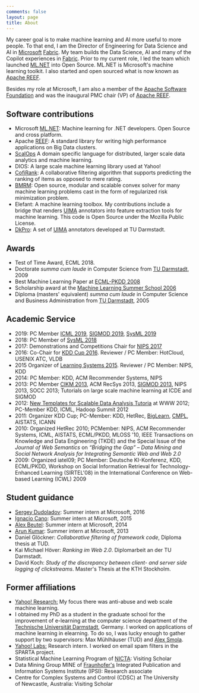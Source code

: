 ```yaml
---
comments: false
layout: page
title: About
---
```


My career goal is to make machine learning and AI more useful to more people. To that end, I am the Director of Engineering for Data Science and AI in [Microsoft] [Fabric].  My team builds the Data Science, AI and many of the Copilot experiences in [Fabric]. Prior to my current role, I led the team which launched [ML.NET][ML.NET] into Open Source. ML.NET is Microsoft's machine learning toolkit. I also started and open sourced what is now known as [Apache REEF][REEF].

Besides my role at Microsoft, I am also a member of the [Apache Software Foundation][ASF] and was the inaugural PMC chair (VP) of [Apache REEF][REEF]. 

## Software contributions

  * Microsoft [ML.NET][ML.NET]: Machine learning for .NET developers. Open
    Source and cross platform.
  * Apache [REEF]: A standard library for writing high performance applications
    on Big Data clusters.
  * [ScalOps] A domain specific language for distributed, larger scale data
    analytics and machine learning.
  * DIOS: A large scale machine learning library used at Yahoo!
  * [CofiRank](http://www.cofirank.org): A collaborative filtering algorithm
    that supports predicting the ranking of items as opposed to mere rating.
  * [BMRM](http://users.rsise.anu.edu.au/~chteo/BMRM.html): Open source, modular
    and scalable convex solver for many machine learning problems cast in the
    form of regularized risk minimization problem.
  * Elefant: A machine learning toolbox. My contributions include a bridge that
    renders [UIMA] annotators into feature extraction tools for
    machine learning. This code is Open Source under the Mozilla Public License.
  * [DkPro](http://www.ukp.tu-darmstadt.de/software/repository): A set of [UIMA]
    annotators developed at TU Darmstadt.

## Awards

  * Test of Time Award, ECML 2018.
  * Doctorate _summa cum laude_ in Computer Science from [TU
    Darmstadt](http://www.tu-darmstadt.de), 2009
  * Best Machine Learning Paper at [ECML-PKDD 2008](http://www.ecmlpkdd2008.org/)
  * Scholarship award at the [Machine Learning Summer School 2006](http://canberra06.mlss.cc/)
  * Diploma (masters' equivalent) _summa cum laude_ in Computer Science and Business Administration from [TU Darmstadt](http://www.tu-darmstadt.de), 2005

## Academic Service
  * 2019: PC Member [ICML 2019](https://icml.cc/Conferences/2019), [SIGMOD
    2019](http://sigmod2019.org/), [SysML 2019](http://www.sysml.cc/)
  * 2018: PC Member of [SysML 2018](http://www.sysml.cc/)
  * 2017: Demonstrations and Competitions Chair for [NIPS 2017](https://nips.cc)
  * 2016: Co-Chair for [KDD Cup 2016](http://kdd.org/kdd2016/). Reviewer / PC
    Member: HotCloud, USENIX ATC, VLDB
  * 2015 Organizer of [Learning Systems 2015](http://learningsys.org). Reviewer
    / PC Member: NIPS, KDD
  * 2014: PC Member: KDD, ACM Recommender Systems, NIPS
  * 2013: PC Member [CIKM 2013](http://www.cikm2013.org/), ACM RecSys 2013,
    [SIGMOD 2013](http://www.sigmod.org/2013/), NIPS 2013, SOCC 2013; Tutorials
    on large scale machine learning at ICDE and SIGMOD
  * 2012: [New Templates for Scalable Data Analysis
    Tutoria]({{site.url}}/publication/2012/04/06/www-2012-tutorial-new-templates-for-scalable-data-analysis/) at
    WWW 2012; PC-Member KDD, ICML, Hadoop Summit 2012
  * 2011: Organizer KDD Cup; PC-Member: KDD, HetRec,
    [BigLearn](http://biglearn.org/),
    [CMPL](https://sites.google.com/site/cmplnips11/), AISTATS, ICANN
  * 2010: Organized HetRec 2010; PCMember: NIPS, ACM Recommender Systems, ICML,
    AISTATS, ECML/PKDD, MLOSS '10, IEEE Transactions on Knowledge and Data
    Engineering (TKDE) and the Special Issue of the _Journal of Web Semantics_
    on _“Bridging the Gap” – Data Mining and Social Network Analysis for
    Integrating Semantic Web and Web 2.0_
  * 2009: Organized iatel09; PC Member: Deutsche KI-Konferenz, KDD, ECML/PKDD,
    Workshop on Social Information Retrieval for Technology-Enhanced Learning
    (SIRTEL'08) in the International Conference on Web-based Learning (ICWL)
    2009

## Student guidance
  * [Sergey Dudoladov](http://www.user.tu-berlin.de/sergey.dudoladov/): Summer
    intern at Microsoft, 2016
  * [Ignacio Cano](http://homes.cs.washington.edu/~icano/): Summer intern at
    Microsoft, 2015
  * [Alex Beutel](http://alexbeutel.com/): Summer intern at Microsoft, 2014
  * [Arun Kumar](http://pages.cs.wisc.edu/~arun/): Summer intern at Microsoft,
    2013
  * Daniel Glöckner: _Collaborative filtering of framework code_, Diploma thesis
    at TUD.
  * Kai Michael Höver: _Ranking im Web 2.0_. Diplomarbeit an der TU Darmstadt.
  * David Koch: _Study of the discrepancy between client- and server side
    logging of clickstreams_. Master's Thesis at the KTH Stockholm.

## Former affiliations
  * [Yahoo! Research:](http://research.yahoo.com/) My focus there was anti-abuse
    and web scale machine learning.
  * I obtained my PhD as a student in the graduate school for the improvement of
    e-learning at the computer science department of the [Technische Universität
    Darmstadt](http://www.tu-darmstadt.de), Germany. I worked on applications of
    machine learning in elearning. To do so, I was lucky enough to gather
    support by two supervisors: Max Mühlhäuser (TUD) and [Alex Smola][smolix].
  * [Yahoo! Labs:](http://labs.yahoo.com) Research intern. I worked on email
    spam filters in the SPARTA project.
  * Statistical Machine Learning Program of [NICTA](http://www.nicta.com.au):
    Visiting Scholar
  * Data Mining Group MINE of [Fraunhofer's](http://www.fraunhofer.de)
    Integrated Publication and Information Systems Institute (IPSI): Research
    associate
  * Centre for Complex Systems and Control (CDSC) at The University
    of Newcastle, Australia: Visiting Scholar

[UIMA]: http://uima.apache.org
[REEF]: https://reef.apache.org
[ScalOps]: {{site.url}}/publication/2011/11/21/machine-learning-in-scalops-a-higher-order-cloud-computing-language/
[BigLearn]: http://biglearn.org/
[smolix]: http://alex.smola.org
[Microsoft]: http://www.microsoft.com
[ASF]: https://www.apache.org
[ML.NET]: https://github.com/dotnet/machinelearning/
[Fabric]: https://fabric.microsoft.com
